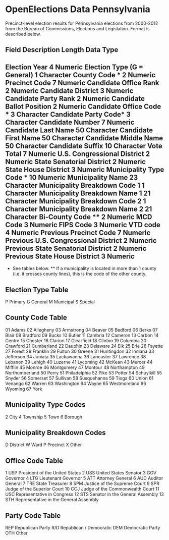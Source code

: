 OpenElections Data Pennsylvania
=====================

Precinct-level election results for Pennsylvania elections from 2000-2012 from the Bureau of Commissions, Elections and Legislation. Format is described below.

Field Description                  	Length       	Data Type
-----------------------------------------------------------------
Election Year                   4       		Numeric
Election Type (G = General)	1       		Character
County Code *			2       		Numeric
Precinct Code			7       		Numeric
Candidate Office Rank		2       		Numeric
Candidate District		3       		Numeric
Candidate Party Rank		2       		Numeric
Candidate Ballot Position	2       		Numeric
Candidate Office Code *		3       		Character
Candidate Party Code*		3       		Character
Candidate Number		7       		Numeric
Candidate Last Name		50      		Character
Candidate First Name		50      		Character
Candidate Middle Name		50      		Character
Candidate Suffix		10       		Character
Vote Total			7       		Numeric
U.S. Congressional District	2       		Numeric
State Senatorial District	2       		Numeric
State House District		3       		Numeric
Municipality Type Code *	10       		Numeric
Municipality Name		23      		Character
Municipality Breakdown Code 1	1       		Character
Municipality Breakdown Name 1	21      		Character
Municipality Breakdown Code 2	1       		Character
Municipality Breakdown Name 2	21      		Character
Bi-County Code **		2       		Numeric
MCD Code			3       		Numeric
FIPS Code			3       		Numeric
VTD code			4       		Numeric
Previous Precinct Code		7       		Numeric
Previous U.S. Congressional District	2       		Numeric
Previous State Senatorial District	2       		Numeric
Previous State House District	3       		Numeric
--------------------------------------------------------------
 * See tables below.
** If a municipality is located in more than 1 county (i.e. it 
   crosses county lines), this is the code of the other county.


Election Type Table
-------------------
P Primary
G General
M Municipal
S Special


County Code Table
-----------------
01 Adams
02 Allegheny
03 Armstrong
04 Beaver
05 Bedford
06 Berks
07 Blair
08 Bradford
09 Bucks
10 Butler
11 Cambria
12 Cameron
13 Carbon
14 Centre
15 Chester
16 Clarion
17 Clearfield
18 Clinton
19 Columbia
20 Crawford
21 Cumberland
22 Dauphin
23 Delaware
24 Elk
25 Erie
26 Fayette
27 Forest
28 Franklin
29 Fulton
30 Greene
31 Huntingdon
32 Indiana
33 Jefferson
34 Juniata
35 Lackawanna
36 Lancaster
37 Lawrence
38 Lebanon
39 Lehigh
40 Luzerne
41 Lycoming
42 McKean
43 Mercer
44 Mifflin
45 Monroe
46 Montgomery
47 Montour
48 Northampton
49 Northumberland
50 Perry
51 Philadelphia
52 Pike
53 Potter
54 Schuylkill
55 Snyder
56 Somerset
57 Sullivan
58 Susquehanna
59 Tioga
60 Union
61 Venango
62 Warren
63 Washington
64 Wayne
65 Westmoreland
66 Wyoming
67 York


Municipality Type Codes
-----------------------
2 City
4 Township
5 Town
6 Borough


Municipality Breakdown Codes
----------------------------
D District
W Ward
P Precinct
X Other


Office Code Table
------------------------------------------------------------
 1 USP President of the United States
 2 USS United States Senator
 3 GOV Governor
 4 LTG Lieutenant Governor
 5 ATT Attorney General
 6 AUD Auditor General
 7 TRE State Treasurer
 8 SPM Justice of the Supreme Court
 9 SPR Judge of the Superior Court
10 CCJ Judge of the Commonwealth Court
11 USC Representative in Congress
12 STS Senator in the General Assembly
13 STH Representative in the General Assembly

Party Code Table
--------------------------
REP  Republican Party
R/D  Republican / Democratic
DEM  Democratic Party
OTH  Other



